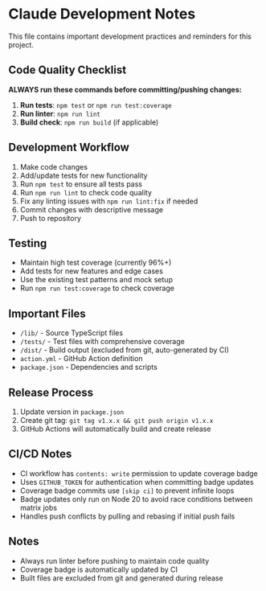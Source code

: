# Claude Development Notes

This file contains important development practices and reminders for this project.

## Code Quality Checklist

**ALWAYS run these commands before committing/pushing changes:**

1. **Run tests**: `npm test` or `npm run test:coverage`
2. **Run linter**: `npm run lint` 
3. **Build check**: `npm run build` (if applicable)

## Development Workflow

1. Make code changes
2. Add/update tests for new functionality
3. Run `npm test` to ensure all tests pass
4. Run `npm run lint` to check code quality
5. Fix any linting issues with `npm run lint:fix` if needed
6. Commit changes with descriptive message
7. Push to repository

## Testing

- Maintain high test coverage (currently 96%+)
- Add tests for new features and edge cases
- Use the existing test patterns and mock setup
- Run `npm run test:coverage` to check coverage

## Important Files

- `/lib/` - Source TypeScript files
- `/tests/` - Test files with comprehensive coverage
- `/dist/` - Build output (excluded from git, auto-generated by CI)
- `action.yml` - GitHub Action definition
- `package.json` - Dependencies and scripts

## Release Process

1. Update version in `package.json`
2. Create git tag: `git tag v1.x.x && git push origin v1.x.x`
3. GitHub Actions will automatically build and create release

## CI/CD Notes

- CI workflow has `contents: write` permission to update coverage badge
- Uses `GITHUB_TOKEN` for authentication when committing badge updates
- Coverage badge commits use `[skip ci]` to prevent infinite loops
- Badge updates only run on Node 20 to avoid race conditions between matrix jobs
- Handles push conflicts by pulling and rebasing if initial push fails

## Notes

- Always run linter before pushing to maintain code quality
- Coverage badge is automatically updated by CI
- Built files are excluded from git and generated during release